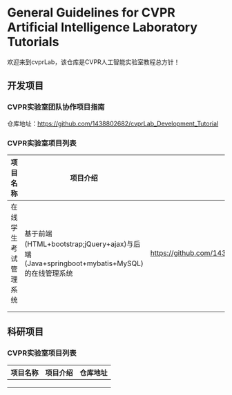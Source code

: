 # General Guidelines for CVPR Artificial Intelligence Laboratory Tutorials

欢迎来到cvprLab，该仓库是CVPR人工智能实验室教程总方针！



## 开发项目

### CVPR实验室团队协作项目指南

仓库地址：https://github.com/1438802682/cvprLab_Development_Tutorial

### CVPR实验室项目列表

| 项目名称             | 项目介绍                                                     | 仓库地址                                             |
| -------------------- | ------------------------------------------------------------ | ---------------------------------------------------- |
| 在线学生考试管理系统 | 基于前端(HTML+bootstrap;jQuery+ajax)与后端(Java+springboot+mybatis+MySQL)的在线管理系统 | https://github.com/1438802682/Exam_Management_System |
|                      |                                                              |                                                      |
|                      |                                                              |                                                      |



## 科研项目

### CVPR实验室项目列表

| 项目名称 | 项目介绍 | 仓库地址 |
| -------- | -------- | -------- |
|          |          |          |
|          |          |          |
|          |          |          |

